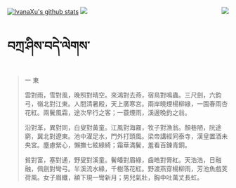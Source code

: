 [![IvanaXu's github stats](https://github-readme-stats.vercel.app/api?username=IvanaXu&show_icons=true&theme=vue-dark)](https://github.com/anuraghazra/github-readme-stats)
<img align="right" src="https://github-readme-stats.vercel.app/api/top-langs/?username=IvanaXu&langs_count=7&theme=graywhite" />
<img src="https://github-readme-stats.vercel.app/api/wakatime?username=IvanaXu&layout=compact&langs_count=6&theme=vue-dark&&custom_title=Programming Times(Jul 29 2021-)" />
# བཀྲ་ཤིས་བདེ་ལེགས་
> 一 東
> 
> 雲對雨，雪對風，晚照對晴空。來鴻對去燕，宿鳥對鳴蟲。三尺劍，六鈞弓，嶺北對江東。人間清暑殿，天上廣寒宮。兩岸曉煙楊柳綠，一園春雨杏花紅。兩鬢風霜，途次早行之客；一蓑煙雨，溪邊晚釣之翁。
> 
> 沿對革，異對同，白叟對黃童。江風對海霧，牧子對漁翁。顏巷陋，阮途窮，冀北對遼東。池中濯足水，門外打頭風。梁帝講經同泰寺，漢皇置酒未央宮。塵慮縈心，懶撫七絃綠綺；霜華滿鬢，羞看百鍊青銅。
> 
> 貧對富，塞對通，野叟對溪童。鬢皤對眉綠，齒皓對脣紅。天浩浩，日融融，佩劍對彎弓。半溪流水綠，千樹落花紅。野渡燕穿楊柳雨，芳池魚戲芰荷風。女子眉纖，額下現一彎新月；男兒氣壯，胸中吐萬丈長虹。
>